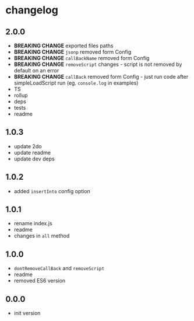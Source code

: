 # changelog

## 2.0.0

- **BREAKING CHANGE** exported files paths
- **BREAKING CHANGE** `jsonp` removed form Config
- **BREAKING CHANGE** `callBackName` removed form Config
- **BREAKING CHANGE** `removeScript` changes - script is not removed by default on an error
- **BREAKING CHANGE** `callBack` removed form Config - just run code after simpleLoadScript run (eg. `console.log` in examples)
- TS
- rollup
- deps
- tests
- readme

## 1.0.3

- update 2do
- update readme
- update dev deps

## 1.0.2

- added `insertInto` config option

## 1.0.1

- rename index.js
- readme
- changes in `all` method

## 1.0.0

- `dontRemoveCallBack` and `removeScript`
- readme
- removed ES6 version

## 0.0.0

- init version
